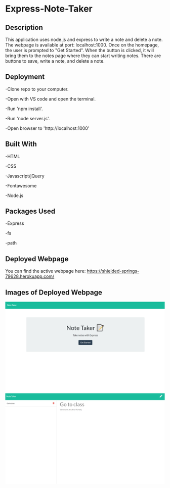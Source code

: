 # Express-Note-Taker

## Description

This application uses node.js and express to write a note and delete a note.  The webpage is available at 
port: localhost:1000.   Once on the homepage, the user is prompted to "Get Started".  When the button is 
clicked, it will bring them to the notes page where they can start writing notes.  There are buttons to 
save, write a note, and delete a note.

## Deployment

-Clone repo to your computer.

-Open with VS code and open the terminal.

-Run 'npm install'.

-Run 'node server.js'.

-Open browser to 'http://localhost:1000'

## Built With

-HTML

-CSS

-Javascript/jQuery

-Fontawesome

-Node.js

## Packages Used

-Express

-fs

-path

## Deployed Webpage

You can find the active webpage here: https://shielded-springs-79628.herokuapp.com/


## Images of Deployed Webpage

![Example Webpage](./webpage/assets/images/homepage.png)                      ![Example Webpage](./webpage/assets/images/notepage.png)




